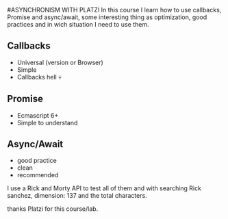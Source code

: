 #ASYNCHRONISM WITH PLATZI
In this course I learn how to use callbacks, Promise and async/await, some interesting thing as optimization, good practices and in wich situation I need to use them.
## Callbacks 
- Universal (version or Browser)
- Simple
- Callbacks hell 💀
## Promise
- Ecmascript 6+
- Simple to understand
## Async/Await
- good practice
- clean
- recommended

I use a Rick and Morty API to test all of them and with searching Rick sanchez, dimension: 137 and the total characters.

thanks Platzi for this course/lab.
